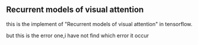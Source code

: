 Recurrent models of visual attention
-------------------------------------------

this is the implement of "Recurrent models of visual attention" in tensorflow.

but this is the error one,i have not find which error it occur